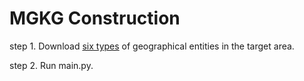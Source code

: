 # MGKG Construction

step 1. Download [six types](https://zenodo.org/records/11311869) of geographical entities in the target area.

step 2. Run main.py.